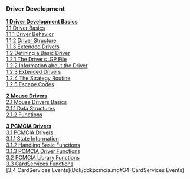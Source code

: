 ### Driver Development

**[1 Driver Development Basics](Ddk/ddkbasics.md)**  
    [1.1 Driver Basics](Ddk/ddkbasics.md#11-Driver-Basics)  
      [1.1.1 Driver Behavior](Ddk/ddkbasics.md#111-Driver-Behavior)  
      [1.1.2 Driver Structure](Ddk/ddkbasics.md#112-Driver-Structure)  
      [1.1.3 Extended Drivers](Ddk/ddkbasics.md#113-Extended-Drivers)  
    [1.2 Defining a Basic Driver](Ddk/ddkbasics.md#12-Defining-a-Basic-Driver)  
      [1.2.1 The Driver’s .GP File](Ddk/ddkbasics.md#121-The-Drivers-GP-File)  
      [1.2.2 Information about the Driver](Ddk/ddkbasics.md#122-Information-about-the-Driver)  
      [1.2.3 Extended Drivers](Ddk/ddkbasics.md#123-Extended-Drivers)  
      [1.2.4 The Strategy Routine](Ddk/ddkbasics.md#124-The-Strategy-Routine)  
      [1.2.5 Escape Codes](Ddk/ddkbasics.md#125-Escape-Codes)  

**[2 Mouse Drivers](Ddk/ddkmouse.md)**  
    [2.1 Mouse Drivers Basics](Ddk/ddkmouse.md#21-Mouse-Driver-Basics)  
      [2.1.1 Data Structures](Ddk/ddkmouse.md#211-Data-Structures)  
      [2.1.2 Functions](Ddk/ddkmouse.md#212-Functions)  

**[3 PCMCIA Drivers](Ddk/ddkpcmcia.md)**  
    [3.1 PCMCIA Drivers](Ddk/ddkpcmcia.md#31-PCMCIA-Drivers-Basics)  
      [3.1.1 State Information](Ddk/ddkpcmcia.md#311-State-Information)  
      [3.1.2 Handling Basic Functions](Ddk/ddkpcmcia.md#312-Handling-Basic-Functions)  
      [3.1.3 PCMCIA Driver Functions](Ddk/ddkpcmcia.md#313-PCMCIA-Driver-Functions)  
    [3.2 PCMCIA Library Functions](Ddk/ddkpcmcia.md#32-PCMCIA-Library-Functions)  
    [3.3 CardServices Functions](Ddk/ddkpcmcia.md#33-CardServices-Functions)  
    [3.4 CardServices Events](Ddk/ddkpcmcia.md#34-CardServices Events)  
